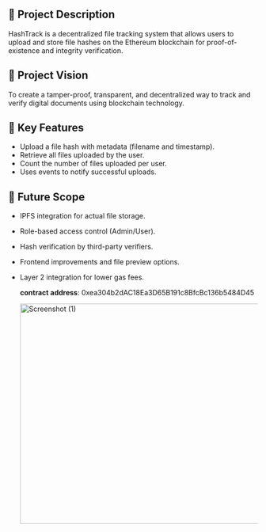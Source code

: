## 📄 Project Description
HashTrack is a decentralized file tracking system that allows users to upload and store file hashes on the Ethereum blockchain for proof-of-existence and integrity verification.

## 🌟 Project Vision
To create a tamper-proof, transparent, and decentralized way to track and verify digital documents using blockchain technology.

## 🔑 Key Features
- Upload a file hash with metadata (filename and timestamp).
- Retrieve all files uploaded by the user.
- Count the number of files uploaded per user.
- Uses events to notify successful uploads.

## 🔮 Future Scope
- IPFS integration for actual file storage.
- Role-based access control (Admin/User).
- Hash verification by third-party verifiers.
- Frontend improvements and file preview options.
- Layer 2 integration for lower gas fees.

  **contract address**: 0xea304b2dAC18Ea3D65B191c8BfcBc136b5484D45

  <img width="1920" height="445" alt="Screenshot (1)" src="https://github.com/user-attachments/assets/762817f7-1bdd-48ba-8040-fe5d1426048b" />

